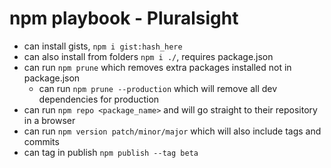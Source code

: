 # npm playbook - Pluralsight

- can install gists, `npm i gist:hash_here`
- can also install from folders `npm i ./`, requires package.json 
- can run `npm prune` which removes extra packages installed not in package.json
    * can run `npm prune --production` which will remove all dev dependencies for production
- can run `npm repo <package_name>` and will go straight to their repository in a browser
- can run `npm version patch/minor/major` which will also include tags and commits
- can tag in publish `npm publish --tag beta`